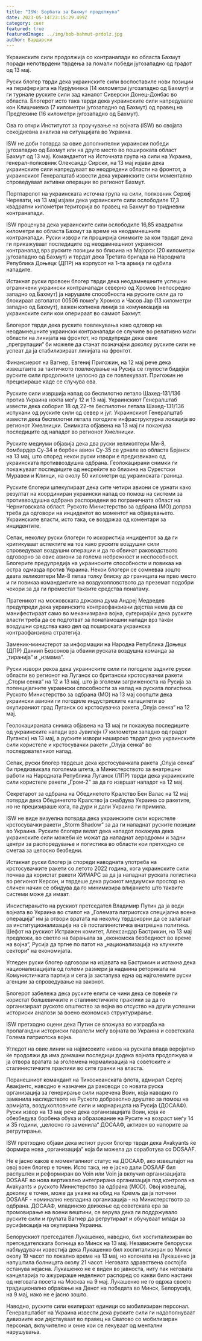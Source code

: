 ```yaml
---
title: "ISW: Борбата за Бахмут продолжува"
date: 2023-05-14T23:15:29.499Z
category: свет
featured: true
featuredImage: ../img/bob-bahmut-prdolz.jpg
author: Вардарски
---
```

Украинските сили продолжија со контранапади во областа Бахмут поради непотврдени тврдења за помали победи југозападно од градот од 13 мај.

Руски блогер тврди дека украинските сили воспоставиле нови позиции на периферијата на Курјумивка (14 километри југозападно од Бахмут) и ги турнале руските сили зад каналот Сиверски Донец-Донбас во областа. Блогерот исто така тврди дека украинските сили напредувале кон Клишчиевка (7 километри југозападно од Бахмут) од правец на Предтехине (16 километри југозападно од Бахмут).

Ова го откри Институтот за проучување на војната (ISW) во својата секојдневна анализа на ситуацијата во Украина.

ISW не доби потврда за овие дополнителни украински победи југозападно од Бахмут или на друго место во пошироката област Бахмут од 13 мај. Командантот на Источната група на сили на Украина, генерал-полковник Олександр Сирски, на 13 мај изјави дека украинските сили напредуваат во неодредени области на фронтот, а украинскиот Генералштаб извести дека украинските сили моментално спроведуваат активни операции во регионот Бахмут.

Портпаролот на украинската источна група на сили, полковник Серхиј Черевати, на 13 мај изјави дека украинските сили ослободиле 17,3 квадратни километри територија во правец на Бахмут во тридневни контранапади.

ISW проценува дека украинските сили ослободиле 16,85 квадратни километри во областа Бахмут за време на неодамнешните контранапади. Руски извори ги проширија снимките за кои тврдат дека ги прикажуваат последиците од неодамнешниот украински контранапад врз руските позиции во близина на Мајорск (20 километри југозападно од Бахмут) и тврдат дека Третата бригада на Народната Република Доњецк (ДПР) на корпусот на 1-та армија ги одбила нападите.

Истакнат руски провоен блогер тврди дека неодамнешните успешни ограничени украински контранапади северно од Хромов (непосредно западно од Бахмут) ја нарушиле способноста на руските сили да го блокираат автопатот 00506 помеѓу Хромов и Часов Јар (13 километри западно од Бахмут), важен копнена линија за комуникација на украинските сили кои оперираат во самиот Бахмут.

Блогерот тврди дека руските повлекувања како одговор на неодамнешните украински контранапади се случиле во релативно мали области на линијата на фронтот, но предупреди дека овие „прегрупации“ би можеле да станат позначајни доколку руските сили не успеат да ја стабилизираат линијата на фронтот.

Финансиерот на Вагнер, Евгениј Пригожин, на 12 мај рече дека извештаите за тактичкото повлекување на Русија се глупости бидејќи руските сили продолжиле целосно да се повлекуваат. Пригожин не прецизираше каде се случува ова.

Руските сили извршија напад со беспилотно летало Шахед-131/136 против Украина ноќта меѓу 12 и 13 мај. Украинскиот Генералштаб извести дека соборил 18 од 22-те беспилотни летала Шахед-131/136 испукани од руските сили од север и југ. Украинскиот Генералштаб извести дека беспилотни летала погодиле инфраструктурна локација во регионот Хмелницки. Снимката објавена на 13 мај ги покажува последиците од нападот во регионот Хмелницки.

Руските медиуми објавија дека два руски хеликоптери Ми-8, бомбардер Су-34 и борбен авион Су-35 се урнале во областа Брјанск на 13 мај, што според некои руски извори е предизвикано од украинската противвоздушна одбрана. Геолокацирани снимки ги покажуваат последиците од несреќите во близина на Сурестски Муравеи и Клинци, на околу 50 километри од украинската граница.

Руските блогери шпекулираат дека сите четири авиони се урнати како резултат на координиран украински напад со помош на системи за противвоздушна одбрана распоредени во пограничната област на Черниговската област. Руското Министерство за одбрана (МО) допрва треба да одговори на инцидентот во моментот на објавувањето. Украинските власти, исто така, се воздржаа од коментари за инцидентите.

Сепак, неколку руски блогери го искористија инцидентот за да ги критикуваат аспектите на тоа како руските воздушни сили спроведуваат воздушни операции и да го обвинат раководството одговорно за овие авиони за голема небрежност и неспособност. Блогерите предупредија на украинските способности и повикаа на остра одмазда против Украина. Некои блогери се сомневаа зошто двата хеликоптери Ми-8 летаа толку блиску до границата на прво место и ги повикаа командантите на воздухопловството да преземат подобри чекори за да ги преместат таквите средства понатаму.

Пратеникот на московската државна дума Андреј Медведев предупреди дека украинските контраофанзивни дејства нема да се манифестираат само во механизирана војна, сугерирајќи дека руските власти треба да се подготват за понатамошни напади врз такви воздушни средства како дел од пошироката украинска контраофанзивна стратегија.

Заменик-министерот за информации на Народна Република Доњецк (ДПР) Даниил Безсонов ја обвини руската воздушна команда за „тиранија“ и „измама“.

Руски извори рекоа дека украинските сили ги погодиле задните руски области во регионот на Луганск со британски крстосувачки ракети „Сторм сенка“ на 12 и 13 мај, што ја зголеми загриженоста на Русија за потенцијалните украински способности за напад на руската логистика. Руското Министерство за одбрана (МО) на 13 мај соопшти дека украински авиони ги погодиле индустриските капацитети во окупираниот град Луганск со крстосувачка ракета „Олуја сенка“ на 12 мај.

Геолокацираната снимка објавена на 13 мај ги покажува последиците од украинските напади врз Јувилејн (7 километри западно од градот Луганск) на 13 мај, а руските извори нашироко тврдат дека украинските сили користеле и крстосувачки ракети „Олуја сенка“ во последователниот напад.

Сепак, руски блогер тврдеше дека крстосувачката ракета „Олуја сенка“ би предизвикала поголема штета, а Министерството за внатрешни работи на Народната Република Луганск (ЛПР) тврди дека украинските сили користеле ракети „Гром-2“ за да го извршат нападот на 12 мај.

Секретарот за одбрана на Обединетото Кралство Бен Валас на 12 мај потврди дека Обединетото Кралство ја снабдува Украина со ракетите, но не прецизираше кога, па дури и дали Украина ги примила.

ISW не виде визуелна потврда дека украинските сили користеле крстосувачки ракети „Storm Shadow“ за да ги нападнат руските позиции во Украина. Руските блогери велат дека нападот покажува дека украинските сили можеби ќе можат да нападнат аеродроми и задни центри за распоредување и логистика во области кои претходно се сметаа за целосно безбедни.

Истакнат руски блогер ја спореди наводната употреба на крстосувачките ракети со летото 2022 година, кога украинските сили почнаа да користат ракети ХИМАРС за да ја нападнат руската логистика во регионот Керсон, и тврдеше дека рускиот медиумски простор на сличен начин се обидува да го минимизира влијанието што таквите системи може да имаат.

Инсистирањето на рускиот претседател Владимир Путин да ја води војната во Украина во стилот на „Големата патриотска специјална воена операција“ им ја отвори вратата на неколку тврдокорни да се залагаат за институционализација на сè посталинистичка внатрешна политика. Шефот на рускиот Истражен комитет, Александар Бастрикин, на 13 мај предложи, во светло на барањата за „економска безбедност во време на војна“, Русија да тргне по патот на „национализација на клучните сектори“ на економијата.

Угледен руски блогер одговори на изјавата на Бастрикин и истакна дека национализацијата од големи размери ја надмина реториката на Комунистичката партија и сега ја застапува една од најголемите руски агенции за спроведување на законот.

Блогерот забележа дека руските елити се чини дека се повеќе ги користат болшевичките и сталинистичките практики за да го организираат руското општество за војна во отсуство на други успешни историски аналози за воено економско структурирање.

ISW претходно оцени дека Путин се вложува во изградба на пропагандни историски паралели меѓу војната во Украина и советската Голема патриотска војна.

Угледот на овие линии на највисоките нивоа на руската влада веројатно ќе продолжи да има домашни последици додека војната продолжува и ја отвора вратата за зголемена нормализација на советските и сталинистичките практики во сите гранки на власта.

Поранешниот командант на Тихоокеанската флота, адмирал Сергеј Авакјантс, наводно е назначен да раководи со новата руска организација за генерирање сили наречена Воин, која наводно го заменила наследството на Руското доброволно друштво за помош на армијата, воздухопловните сили и морнарицата на Русија (ДОСААФ). Руски извор на 13 мај рече дека организацијата Воин, која ќе обезбедува борбена обука и образование на Русите на возраст меѓу 14 и 35 години, „целосно го заменила“ ДОСААФ, активен во напорите за регрутирање.

ISW претходно објави дека истиот руски блогер тврди дека Avakyants ќе формира нова „организација“ која би можела да соработува со DOSAAF.

Не е јасно каков е моменталниот статус на ДОСААФ, ако извештајот на овој воен блогер е точен. Исто така, не е јасно дали DOSAAF бил распуштен и реформиран во Voin или Voin ја вклучил организацијата DOSAAF во нова вертикално интегрирана организација под контрола на Avakyants и руското Министерство за одбрана (MOD). Овој извештај, доколку е точен, може да укаже на обид на Кремљ да ја потчини DOSAAF - номинално невладина организација - на Министерството за одбрана. ДОСААФ, младинско движење од советската ера за промовирање на воени вештини, се верува дека ги поддржувало руските сили и групата Вагнер да регрутираат и обучуваат млади за русификација на окупирана Украина.

Белорускиот претседател Лукашенко, наводно, бил хоспитализиран во претседателската болница во Минск на 13 мај. Независните белоруски набљудувачи известија дека Лукашенко бил хоспитализиран во Минск околу 19 часот по локално време на 13 мај, но колоната на Лукашенко ја напуштила болницата околу 21 часот. Неговата здравствена состојба останува нејасна. Лукашенко не е виден во јавноста, ниту пак неговата канцеларија го ажурираше неделниот распоред со какви било настани од неговата посета на Москва на 9 мај. Лукашенко не го одржа своето традиционално обраќање на Денот на победата во Минск, Белорусија, на 9 мај, иако не е јасно зошто.

Наводно, руските сили екипираат единици со мобилизиран персонал. Генералштабот на Украина извести дека руските сили ги надополнуваат дивизиите кои дејствуваат во правец на Сватово со мобилизиран персонал, вклучително и оние кои се лекуваат од ментални нарушувања.